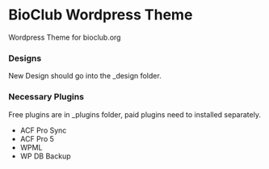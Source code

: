 # BioClub Wordpress Theme

Wordpress Theme for bioclub.org

### Designs
New Design should go into the \_design folder.

### Necessary Plugins
Free plugins are in \_plugins folder, paid plugins need to installed separately.

* ACF Pro Sync
* ACF Pro 5
* WPML
* WP DB Backup
